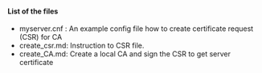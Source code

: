 
#### List of the files
- myserver.cnf : An example config file how to create certificate request (CSR) for CA 
- create_csr.md: Instruction to CSR file.  
- create_CA.md: Create a local CA and sign the CSR to get server certificate  
